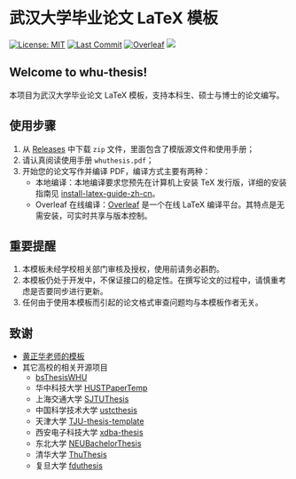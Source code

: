 # 武汉大学毕业论文 LaTeX 模板

[![License: MIT](https://img.shields.io/badge/License-MIT-yellow.svg)](https://opensource.org/licenses/MIT)
[![Last Commit](https://img.shields.io/github/last-commit/whutug/whu-thesis.svg)](https://github.com/whutug/whu-thesis/commits/)
[![Overleaf](https://img.shields.io/badge/overleaf-whuthesis-green.svg)](https://www.overleaf.com/latex/templates/wuhan-university-latex-undergraduate-thesis-template/kpystysgbgmr)
[![](https://github.com/whutug/whu-thesis/workflows/LaTeX%20Compile/badge.svg)](https://github.com/whutug/whu-thesis/actions)

## Welcome to whu-thesis!

本项目为武汉大学毕业论文 LaTeX 模板，支持本科生、硕士与博士的论文编写。

## 使用步骤

1. 从 [Releases](https://github.com/whutug/whu-thesis/releases) 中下载 `zip` 文件，里面包含了模版源文件和使用手册；
2. 请认真阅读使用手册 `whuthesis.pdf`；
3. 开始您的论文写作并编译 PDF，编译方式主要有两种：
   + 本地编译：本地编译要求您预先在计算机上安装 TeX 发行版，详细的安装指南见 [install-latex-guide-zh-cn](https://ctan.org/pkg/install-latex-guide-zh-cn)。
   + Overleaf 在线编译：[Overleaf](https://www.overleaf.com/) 是一个在线 LaTeX 编译平台。其特点是无需安装，可实时共享与版本控制。


## 重要提醒

1. 本模板未经学校相关部门审核及授权，使用前请务必斟酌。
2. 本模板仍处于开发中，不保证接口的稳定性。在撰写论文的过程中，请慎重考虑是否要同步进行更新。
3. 任何由于使⽤本模板⽽引起的论⽂格式审查问题均与本模板作者⽆关。


## 致谢

+ [黄正华老师的模板](http://aff.whu.edu.cn/huangzh/)
+ 其它高校的相关开源项目
  * [bsThesisWHU](https://github.com/csarron/bsThesisWHU)
  * 华中科技大学 [HUSTPaperTemp](https://github.com/skinaze/HUSTPaperTemp)
  * 上海交通大学 [SJTUThesis](https://github.com/sjtug/SJTUThesis)
  * 中国科学技术大学 [ustcthesis](https://github.com/ustctug/ustcthesis)
  * 天津大学 [TJU-thesis-template](https://github.com/liangzhenduo0608/TJU-thesis-template)
  * 西安电子科技大学 [xdba-thesis](https://github.com/xdlinux/xdba-thesis)
  * 东北大学 [NEUBachelorThesis](https://github.com/tzaiyang/NEUBachelorThesis)
  * 清华大学 [ThuThesis](https://github.com/tuna/thuthesis)
  * 复旦大学 [fduthesis](https://github.com/stone-zeng/fduthesis)
